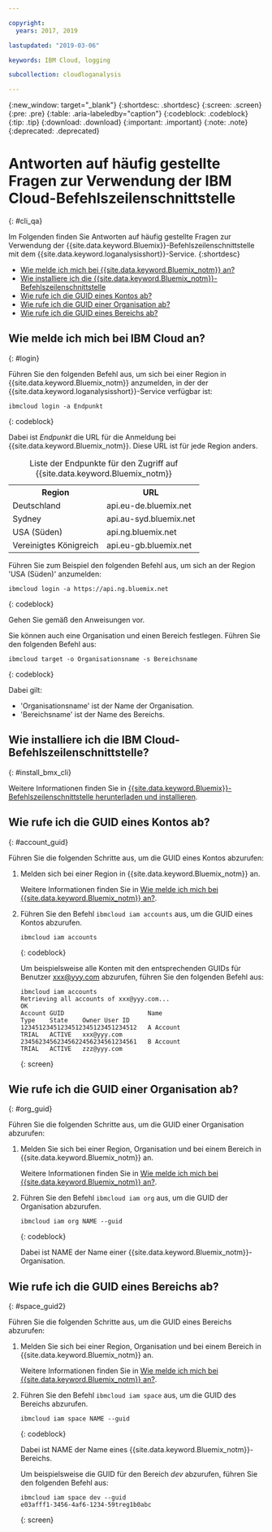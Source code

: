 ```yaml
---

copyright:
  years: 2017, 2019

lastupdated: "2019-03-06"

keywords: IBM Cloud, logging

subcollection: cloudloganalysis

---
```


{:new_window: target="_blank"}
{:shortdesc: .shortdesc}
{:screen: .screen}
{:pre: .pre}
{:table: .aria-labeledby="caption"}
{:codeblock: .codeblock}
{:tip: .tip}
{:download: .download}
{:important: .important}
{:note: .note}
{:deprecated: .deprecated}


# Antworten auf häufig gestellte Fragen zur Verwendung der IBM Cloud-Befehlszeilenschnittstelle
{: #cli_qa}

Im Folgenden finden Sie Antworten auf häufig gestellte Fragen zur Verwendung der {{site.data.keyword.Bluemix}}-Befehlszeilenschnittstelle mit dem {{site.data.keyword.loganalysisshort}}-Service. 
{:shortdesc}

* [Wie melde ich mich bei {{site.data.keyword.Bluemix_notm}} an?](/docs/services/CloudLogAnalysis/qa?topic=cloudloganalysis-cli_qa#login)
* [Wie installiere ich die {{site.data.keyword.Bluemix_notm}}-Befehlszeilenschnittstelle](/docs/services/CloudLogAnalysis/qa?topic=cloudloganalysis-cli_qa#install_bmx_cli)
* [Wie rufe ich die GUID eines Kontos ab?](/docs/services/CloudLogAnalysis/qa?topic=cloudloganalysis-cli_qa#account_guid)
* [Wie rufe ich die GUID einer Organisation ab?](/docs/services/CloudLogAnalysis/qa?topic=cloudloganalysis-cli_qa#org_guid)
* [Wie rufe ich die GUID eines Bereichs ab?](/docs/services/CloudLogAnalysis/qa?topic=cloudloganalysis-cli_qa#space_guid)

## Wie melde ich mich bei IBM Cloud an?
{: #login}

Führen Sie den folgenden Befehl aus, um sich bei einer Region in {{site.data.keyword.Bluemix_notm}} anzumelden, in der der {{site.data.keyword.loganalysisshort}}-Service verfügbar ist:

```
ibmcloud login -a Endpunkt
```
{: codeblock}
	
Dabei ist *Endpunkt* die URL für die Anmeldung bei {{site.data.keyword.Bluemix_notm}}. Diese URL ist für jede Region anders.
	
<table>
    <caption>Liste der Endpunkte für den Zugriff auf {{site.data.keyword.Bluemix_notm}}</caption>
	<tr>
	  <th>Region</th>
	  <th>URL</th>
	</tr>
	<tr>
	  <td>Deutschland</td>
	  <td>api.eu-de.bluemix.net</td>
	</tr>
	<tr>
	  <td>Sydney</td>
	  <td>api.au-syd.bluemix.net</td>
	</tr>
	<tr>
	  <td>USA (Süden)</td>
	  <td>api.ng.bluemix.net</td>
	</tr>
	<tr>
	  <td>Vereinigtes Königreich</td>
	  <td>api.eu-gb.bluemix.net</td>
	</tr>
</table>

Führen Sie zum Beispiel den folgenden Befehl aus, um sich an der Region 'USA (Süden)' anzumelden:
	
```
ibmcloud login -a https://api.ng.bluemix.net
```
{: codeblock}

Gehen Sie gemäß den Anweisungen vor. 

Sie können auch eine Organisation und einen Bereich festlegen. Führen Sie den folgenden Befehl aus:

```
ibmcloud target -o Organisationsname -s Bereichsname
```
{: codeblock}

Dabei gilt:

* 'Organisationsname' ist der Name der Organisation.
* 'Bereichsname' ist der Name des Bereichs.

	
	
## Wie installiere ich die IBM Cloud-Befehlszeilenschnittstelle?
{: #install_bmx_cli}

Weitere Informationen finden Sie in [{{site.data.keyword.Bluemix}}-Befehlszeilenschnittstelle herunterladen und installieren](/docs/cli?topic=cloud-cli-ibmcloud-cli#overview). 



## Wie rufe ich die GUID eines Kontos ab?
{: #account_guid}
	
Führen Sie die folgenden Schritte aus, um die GUID eines Kontos abzurufen:
	
1. Melden sich bei einer Region in {{site.data.keyword.Bluemix_notm}} an. 

    Weitere Informationen finden Sie in [Wie melde ich mich bei {{site.data.keyword.Bluemix_notm}} an?](/docs/services/CloudLogAnalysis/qa?topic=cloudloganalysis-cli_qa#login).
	
2. Führen Sie den Befehl `ibmcloud iam accounts` aus, um die GUID eines Kontos abzurufen.

    ```
	ibmcloud iam accounts
	```
	{: codeblock} 
	
	Um beispielsweise alle Konten mit den entsprechenden GUIDs für Benutzer xxx@yyy.com abzurufen, führen Sie den folgenden Befehl aus:
	
	```
	ibmcloud iam accounts
	Retrieving all accounts of xxx@yyy.com...
    OK
    Account GUID                       Name                               Type    State    Owner User ID   
    12345123451234512345123451234512   A Account                          TRIAL   ACTIVE   xxx@yyy.com   
    23456234562345622456234561234561   B Account                          TRIAL   ACTIVE   zzz@yyy.com   
	```
	{: screen}

	
## Wie rufe ich die GUID einer Organisation ab?
{: #org_guid}

Führen Sie die folgenden Schritte aus, um die GUID einer Organisation abzurufen:
	
1. Melden Sie sich bei einer Region, Organisation und bei einem Bereich in {{site.data.keyword.Bluemix_notm}} an. 

    Weitere Informationen finden Sie in [Wie melde ich mich bei {{site.data.keyword.Bluemix_notm}} an?](/docs/services/CloudLogAnalysis/qa?topic=cloudloganalysis-cli_qa#login).

2. Führen Sie den Befehl `ibmcloud iam org` aus, um die GUID der Organisation abzurufen. 

    ```
    ibmcloud iam org NAME --guid
    ```
    {: codeblock}
	
    Dabei ist NAME der Name einer {{site.data.keyword.Bluemix_notm}}-Organisation.        
		
		
		
## Wie rufe ich die GUID eines Bereichs ab?
{: #space_guid2}
	
Führen Sie die folgenden Schritte aus, um die GUID eines Bereichs abzurufen:
	
1. Melden Sie sich bei einer Region, Organisation und bei einem Bereich in {{site.data.keyword.Bluemix_notm}} an. 

    Weitere Informationen finden Sie in [Wie melde ich mich bei {{site.data.keyword.Bluemix_notm}} an?](/docs/services/CloudLogAnalysis/qa?topic=cloudloganalysis-cli_qa#login).
	
2. Führen Sie den Befehl `ibmcloud iam space` aus, um die GUID des Bereichs abzurufen. 

    ```
    ibmcloud iam space NAME --guid
    ```
    {: codeblock}
	
    Dabei ist NAME der Name eines {{site.data.keyword.Bluemix_notm}}-Bereichs. 
	
    Um beispielsweise die GUID für den Bereich *dev* abzurufen, führen Sie den folgenden Befehl aus:
	
    ```
    ibmcloud iam space dev --guid
    e03afff1-3456-4af6-1234-59treg1b0abc
    ```
    {: screen}




		
		
